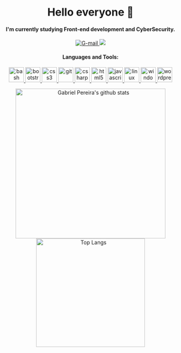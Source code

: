 <h1 align="center">Hello everyone 👋</h1>
<h4 align="center">I'm currently studying Front-end development and CyberSecurity.</h4>

<p align="center">
  <a href="mailto:ggonpereira@gmail.com" target="_blank"> <img src="https://img.shields.io/badge/gmail-D14836?&style=for-the-badge&logo=gmail&logoColor=white" alt="G-mail" /> </a>
  <a href="https://www.linkedin.com/in/gabriel-gonçalves-pereira/" target="_blank"> <img src="https://img.shields.io/badge/linkedin-%230077B5.svg?&style=for-the-badge&logo=linkedin&logoColor=white" /> </a>
</p>



<h4 align="center">Languages and Tools:</h4>

<p align="center"> <a href="https://www.gnu.org/software/bash/" target="_blank"> <img src="https://www.vectorlogo.zone/logos/gnu_bash/gnu_bash-icon.svg" alt="bash" width="40" height="40"/> </a> <a href="https://getbootstrap.com" target="_blank"> <img src="https://devicons.github.io/devicon/devicon.git/icons/bootstrap/bootstrap-plain.svg" alt="bootstrap" width="40" height="40"/> </a> <a href="https://www.w3schools.com/css/" target="_blank"> <img src="https://devicons.github.io/devicon/devicon.git/icons/css3/css3-original-wordmark.svg" alt="css3" width="40" height="40"/> </a> <a href="https://git-scm.com/" target="_blank"> <img src="https://www.vectorlogo.zone/logos/git-scm/git-scm-icon.svg" alt="git" width="40" height="40"/> </a> <a href="https://pt.wikipedia.org/wiki/C_Sharp" target="_blank"> <img src="https://upload.wikimedia.org/wikipedia/commons/thumb/7/7a/C_Sharp_logo.svg/455px-C_Sharp_logo.svg.png" alt="csharp" width="40" height="40"/> </a> <a href="https://www.w3.org/html/" target="_blank"> <img src="https://devicons.github.io/devicon/devicon.git/icons/html5/html5-original-wordmark.svg" alt="html5" width="40" height="40"/> </a> <a href="https://developer.mozilla.org/en-US/docs/Web/JavaScript" target="_blank"> <img src="https://devicons.github.io/devicon/devicon.git/icons/javascript/javascript-original.svg" alt="javascript" width="40" height="40"/> </a> <a href="https://www.linux.org/" target="_blank"> <img src="https://devicons.github.io/devicon/devicon.git/icons/linux/linux-original.svg" alt="linux" width="40" height="40"/> </a> <a href="https://pt.wikipedia.org/wiki/Microsoft_Windows" target="_blank"> <img src="https://upload.wikimedia.org/wikipedia/commons/thumb/5/5f/Windows_logo_-_2012.svg/88px-Windows_logo_-_2012.svg.png" alt="windows10" width="40" height="40"/> </a> <a href="https://br.wordpress.org/" target="_blank"> <img src="https://upload.wikimedia.org/wikipedia/commons/thumb/0/09/Wordpress-Logo.svg/500px-Wordpress-Logo.svg.png" alt="wordpress" width="40" height="40"/> </a>

<p align="center">
<img width="400" alt="Gabriel Pereira's github stats" src="https://github-readme-stats.vercel.app/api?username=ggonpereira&count_private=true" />
<img width="290" alt="Top Langs" src="https://github-readme-stats.vercel.app/api/top-langs/?username=ggonpereira&layout=compact&langs_count=8" />
</p>
